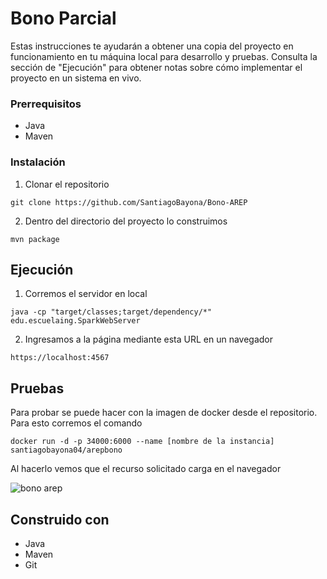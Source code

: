 # Bono Parcial

Estas instrucciones te ayudarán a obtener una copia del proyecto en funcionamiento en tu máquina local para desarrollo y pruebas. Consulta la sección de "Ejecución" para obtener notas sobre cómo implementar el proyecto en un sistema en vivo.

### Prerrequisitos
- Java
- Maven

### Instalación

1. Clonar el repositorio

```
git clone https://github.com/SantiagoBayona/Bono-AREP
```

2. Dentro del directorio del proyecto lo construimos

```
mvn package
```

## Ejecución

1. Corremos el servidor en local

```
java -cp "target/classes;target/dependency/*" edu.escuelaing.SparkWebServer
```

2. Ingresamos a la página mediante esta URL en un navegador

```
https://localhost:4567
```
## Pruebas

Para probar se puede hacer con la imagen de docker desde el repositorio. Para esto corremos el comando

```
docker run -d -p 34000:6000 --name [nombre de la instancia] santiagobayona04/arepbono
```
Al hacerlo vemos que el recurso solicitado carga en el navegador

![bono arep](https://github.com/SantiagoBayona/Bono-AREP/assets/64861204/d498f832-07db-4b2f-9b78-7df81dece4ad)

## Construido con

* Java
* Maven
* Git
